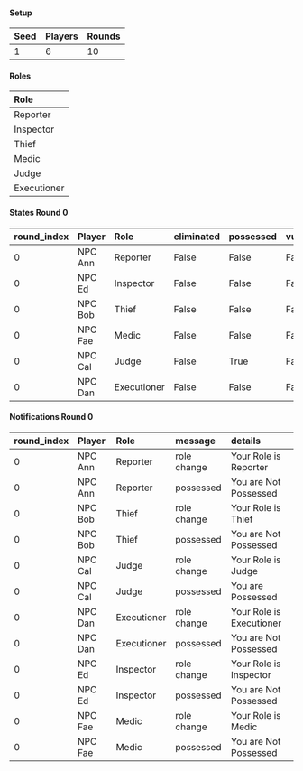 #### Setup
| Seed | Players | Rounds  |
| :----| :-------| :------ |
| 1    | 6       | 10      |

#### Roles
| Role         |
| :----------- |
| Reporter     |
| Inspector    |
| Thief        |
| Medic        |
| Judge        |
| Executioner  |

#### States Round 0
| round_index | Player  | Role        | eliminated | possessed | vulnerable | cool_down | active | cleansed_index | last_action_index  |
| :-----------| :-------| :-----------| :----------| :---------| :----------| :---------| :------| :--------------| :----------------- |
| 0           | NPC Ann | Reporter    | False      | False     | False      | 0         | True   | 0              | 0                  |
| 0           | NPC Ed  | Inspector   | False      | False     | False      | 0         | True   | 0              | 0                  |
| 0           | NPC Bob | Thief       | False      | False     | False      | 0         | True   | 0              | 0                  |
| 0           | NPC Fae | Medic       | False      | False     | False      | 0         | True   | 0              | 0                  |
| 0           | NPC Cal | Judge       | False      | True      | False      | 0         | True   | 0              | 0                  |
| 0           | NPC Dan | Executioner | False      | False     | False      | 0         | True   | 0              | 0                  |

#### Notifications Round 0
| round_index | Player  | Role        | message     | details                   |
| :-----------| :-------| :-----------| :-----------| :------------------------ |
| 0           | NPC Ann | Reporter    | role change | Your Role is Reporter     |
| 0           | NPC Ann | Reporter    | possessed   | You are Not Possessed     |
| 0           | NPC Bob | Thief       | role change | Your Role is Thief        |
| 0           | NPC Bob | Thief       | possessed   | You are Not Possessed     |
| 0           | NPC Cal | Judge       | role change | Your Role is Judge        |
| 0           | NPC Cal | Judge       | possessed   | You are Possessed         |
| 0           | NPC Dan | Executioner | role change | Your Role is Executioner  |
| 0           | NPC Dan | Executioner | possessed   | You are Not Possessed     |
| 0           | NPC Ed  | Inspector   | role change | Your Role is Inspector    |
| 0           | NPC Ed  | Inspector   | possessed   | You are Not Possessed     |
| 0           | NPC Fae | Medic       | role change | Your Role is Medic        |
| 0           | NPC Fae | Medic       | possessed   | You are Not Possessed     |